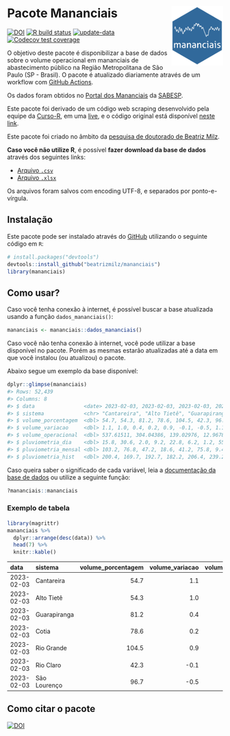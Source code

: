 
<!-- README.md is generated from README.Rmd. Please edit that file -->

# Pacote Mananciais <img src="man/figures/hexlogo.png" align="right" width = "120px"/>

<!-- badges: start -->

[![DOI](https://zenodo.org/badge/DOI/10.5281/zenodo.4733056.svg)](https://doi.org/10.5281/zenodo.4733056)
[![R build
status](https://github.com/beatrizmilz/mananciais/workflows/R-CMD-check/badge.svg)](https://github.com/beatrizmilz/mananciais/actions)
[![update-data](https://github.com/beatrizmilz/mananciais/actions/workflows/2-update_data.yaml/badge.svg)](https://github.com/beatrizmilz/mananciais/actions/workflows/2-update_data.yaml)
[![Codecov test
coverage](https://codecov.io/gh/beatrizmilz/mananciais/branch/master/graph/badge.svg)](https://codecov.io/gh/beatrizmilz/mananciais?branch=master)
<!-- badges: end -->

O objetivo deste pacote é disponibilizar a base de dados sobre o volume
operacional em mananciais de abastecimento público na Região
Metropolitana de São Paulo (SP - Brasil). O pacote é atualizado
diariamente através de um workflow com [GitHub
Actions](https://github.com/beatrizmilz/mananciais/actions).

Os dados foram obtidos no [Portal dos
Mananciais](http://mananciais.sabesp.com.br/Situacao) da
[SABESP](http://site.sabesp.com.br/site/Default.aspx).

Este pacote foi derivado de um código web scraping desenvolvido pela
equipe da [Curso-R](https://www.curso-r.com/), em uma
[live](https://youtu.be/jvZIxrMmOcQ), e o código original está
disponível [neste
link](https://github.com/curso-r/lives/blob/master/drafts/20200730_scraper_sabesp.R).

Este pacote foi criado no âmbito da [pesquisa de doutorado de Beatriz
Milz](https://beatrizmilz.github.io/tese/).

**Caso você não utilize R**, é possível **fazer download da base de
dados** através dos seguintes links:

- [Arquivo
  `.csv`](https://github.com/beatrizmilz/mananciais/raw/master/inst/extdata/mananciais.csv)
- [Arquivo
  `.xlsx`](https://github.com/beatrizmilz/mananciais/blob/master/inst/extdata/mananciais.xlsx?raw=true)

Os arquivos foram salvos com encoding UTF-8, e separados por
ponto-e-vírgula.

## Instalação

Este pacote pode ser instalado através do [GitHub](https://github.com/)
utilizando o seguinte código em `R`:

``` r
# install.packages("devtools")
devtools::install_github("beatrizmilz/mananciais")
library(mananciais)
```

## Como usar?

Caso você tenha conexão à internet, é possível buscar a base atualizada
usando a função `dados_mananciais()`:

``` r
mananciais <- mananciais::dados_mananciais() 
```

Caso você não tenha conexão à internet, você pode utilizar a base
disponível no pacote. Porém as mesmas estarão atualizadas até a data em
que você instalou (ou atualizou) o pacote.

Abaixo segue um exemplo da base disponível:

``` r
dplyr::glimpse(mananciais)
#> Rows: 52,439
#> Columns: 8
#> $ data                <date> 2023-02-03, 2023-02-03, 2023-02-03, 2023-02-03, 2…
#> $ sistema             <chr> "Cantareira", "Alto Tietê", "Guarapiranga", "Cotia…
#> $ volume_porcentagem  <dbl> 54.7, 54.3, 81.2, 78.6, 104.5, 42.3, 96.7, 53.6, 5…
#> $ volume_variacao     <dbl> 1.1, 1.0, 0.4, 0.2, 0.9, -0.1, -0.5, 1.1, 0.8, 0.2…
#> $ volume_operacional  <dbl> 537.61511, 304.04386, 139.02976, 12.96781, 117.210…
#> $ pluviometria_dia    <dbl> 15.8, 30.6, 2.0, 9.2, 22.8, 6.2, 1.2, 55.4, 6.1, 0…
#> $ pluviometria_mensal <dbl> 103.2, 76.8, 47.2, 18.6, 41.2, 75.8, 9.4, 87.4, 46…
#> $ pluviometria_hist   <dbl> 200.4, 169.7, 192.7, 182.2, 206.4, 239.2, 230.9, 2…
```

Caso queira saber o significado de cada variável, leia a [documentação
da base de
dados](https://beatrizmilz.github.io/mananciais/reference/mananciais.html)
ou utilize a seguinte função:

``` r
?mananciais::mananciais
```

### Exemplo de tabela

``` r
library(magrittr)
mananciais %>% 
  dplyr::arrange(desc(data)) %>% 
  head(7) %>%
  knitr::kable()
```

| data       | sistema      | volume_porcentagem | volume_variacao | volume_operacional | pluviometria_dia | pluviometria_mensal | pluviometria_hist |
|:-----------|:-------------|-------------------:|----------------:|-------------------:|-----------------:|--------------------:|------------------:|
| 2023-02-03 | Cantareira   |               54.7 |             1.1 |          537.61511 |             15.8 |               103.2 |             200.4 |
| 2023-02-03 | Alto Tietê   |               54.3 |             1.0 |          304.04386 |             30.6 |                76.8 |             169.7 |
| 2023-02-03 | Guarapiranga |               81.2 |             0.4 |          139.02976 |              2.0 |                47.2 |             192.7 |
| 2023-02-03 | Cotia        |               78.6 |             0.2 |           12.96781 |              9.2 |                18.6 |             182.2 |
| 2023-02-03 | Rio Grande   |              104.5 |             0.9 |          117.21090 |             22.8 |                41.2 |             206.4 |
| 2023-02-03 | Rio Claro    |               42.3 |            -0.1 |            5.78178 |              6.2 |                75.8 |             239.2 |
| 2023-02-03 | São Lourenço |               96.7 |            -0.5 |           85.89738 |              1.2 |                 9.4 |             230.9 |

## Como citar o pacote

[![DOI](https://zenodo.org/badge/DOI/10.5281/zenodo.4733056.svg)](https://doi.org/10.5281/zenodo.4733056)
